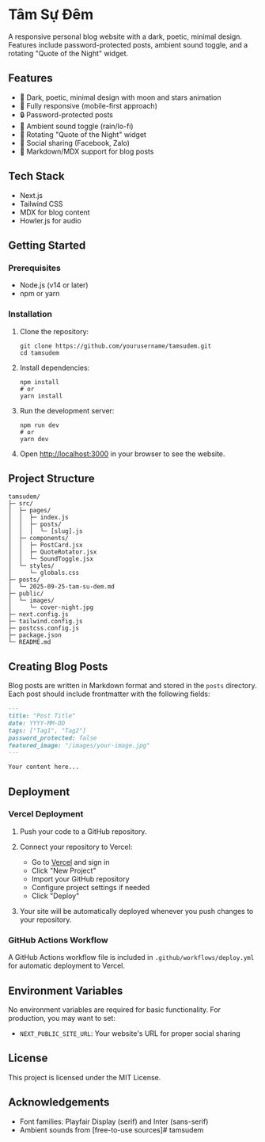 # Tâm Sự Đêm

A responsive personal blog website with a dark, poetic, minimal design. Features include password-protected posts, ambient sound toggle, and a rotating "Quote of the Night" widget.

## Features

- 🌙 Dark, poetic, minimal design with moon and stars animation
- 📱 Fully responsive (mobile-first approach)
- 🔒 Password-protected posts
- 🎵 Ambient sound toggle (rain/lo-fi)
- 💬 Rotating "Quote of the Night" widget
- 🔗 Social sharing (Facebook, Zalo)
- 📝 Markdown/MDX support for blog posts

## Tech Stack

- Next.js
- Tailwind CSS
- MDX for blog content
- Howler.js for audio

## Getting Started

### Prerequisites

- Node.js (v14 or later)
- npm or yarn

### Installation

1. Clone the repository:
   ```
   git clone https://github.com/yourusername/tamsudem.git
   cd tamsudem
   ```

2. Install dependencies:
   ```
   npm install
   # or
   yarn install
   ```

3. Run the development server:
   ```
   npm run dev
   # or
   yarn dev
   ```

4. Open [http://localhost:3000](http://localhost:3000) in your browser to see the website.

## Project Structure

```
tamsudem/
├─ src/
│  ├─ pages/
│  │  ├─ index.js
│  │  ├─ posts/
│  │  │  └─ [slug].js
│  ├─ components/
│  │  ├─ PostCard.jsx
│  │  ├─ QuoteRotator.jsx
│  │  └─ SoundToggle.jsx
│  └─ styles/
│     └─ globals.css
├─ posts/
│  └─ 2025-09-25-tam-su-dem.md
├─ public/
│  └─ images/
│     └─ cover-night.jpg
├─ next.config.js
├─ tailwind.config.js
├─ postcss.config.js
├─ package.json
└─ README.md
```

## Creating Blog Posts

Blog posts are written in Markdown format and stored in the `posts` directory. Each post should include frontmatter with the following fields:

```md
---
title: "Post Title"
date: YYYY-MM-DD
tags: ["Tag1", "Tag2"]
password_protected: false
featured_image: "/images/your-image.jpg"
---

Your content here...
```

## Deployment

### Vercel Deployment

1. Push your code to a GitHub repository.

2. Connect your repository to Vercel:
   - Go to [Vercel](https://vercel.com) and sign in
   - Click "New Project"
   - Import your GitHub repository
   - Configure project settings if needed
   - Click "Deploy"

3. Your site will be automatically deployed whenever you push changes to your repository.

### GitHub Actions Workflow

A GitHub Actions workflow file is included in `.github/workflows/deploy.yml` for automatic deployment to Vercel.

## Environment Variables

No environment variables are required for basic functionality. For production, you may want to set:

- `NEXT_PUBLIC_SITE_URL`: Your website's URL for proper social sharing

## License

This project is licensed under the MIT License.

## Acknowledgements

- Font families: Playfair Display (serif) and Inter (sans-serif)
- Ambient sounds from [free-to-use sources]#   t a m s u d e m  
 